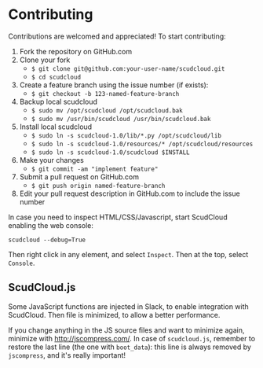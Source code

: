 # Contributing

Contributions are welcomed and appreciated! To start contributing:

1. Fork the repository on GitHub.com
2. Clone your fork
    - `$ git clone git@github.com:your-user-name/scudcloud.git`
    - `$ cd scudcloud`
3. Create a feature branch using the issue number (if exists):
    - `$ git checkout -b 123-named-feature-branch`
4. Backup local scudcloud
    - `$ sudo mv /opt/scudcloud /opt/scudcloud.bak`
    - `$ sudo mv /usr/bin/scudcloud /usr/bin/scudcloud.bak`
5. Install local scudcloud
    - `$ sudo ln -s scudcloud-1.0/lib/*.py /opt/scudcloud/lib`
    - `$ sudo ln -s scudcloud-1.0/resources/* /opt/scudcloud/resources`
    - `$ sudo ln -s scudcloud-1.0/scudcloud $INSTALL`
6. Make your changes
    - `$ git commit -am "implement feature"`
7. Submit a pull request on GitHub.com
    - `$ git push origin named-feature-branch`
8. Edit your pull request description in GitHub.com to include the issue number


In case you need to inspect HTML/CSS/Javascript, start ScudCloud enabling the web console:

    scudcloud --debug=True
    
Then right click in any element, and select `Inspect`. Then at the top, select `Console`.

## ScudCloud.js

Some JavaScript functions are injected in Slack, to enable integration with ScudCloud. Then file is minimized, to allow a better performance.

If you change anything in the JS source files and want to minimize again, minimize with http://jscompress.com/. In case of `scudcloud.js`, remember to restore the last line (the one with `boot_data`): this line is always removed by `jscompress`, and it's really important!
